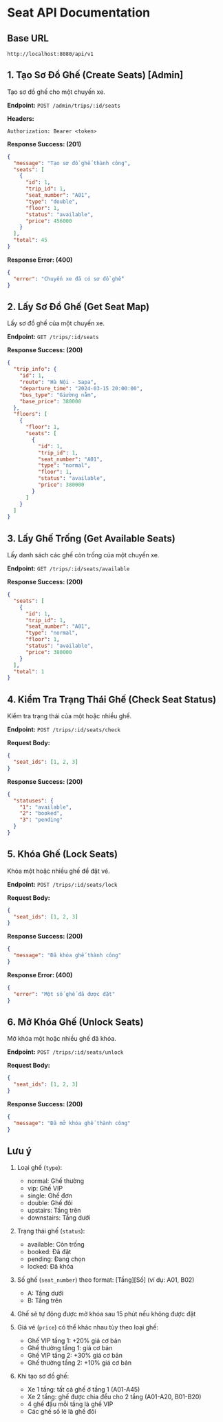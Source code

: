 # Seat API Documentation

## Base URL

```
http://localhost:8080/api/v1
```

## 1. Tạo Sơ Đồ Ghế (Create Seats) [Admin]

Tạo sơ đồ ghế cho một chuyến xe.

**Endpoint:** `POST /admin/trips/:id/seats`

**Headers:**

```
Authorization: Bearer <token>
```

**Response Success: (201)**

```json
{
  "message": "Tạo sơ đồ ghế thành công",
  "seats": [
    {
      "id": 1,
      "trip_id": 1,
      "seat_number": "A01",
      "type": "double",
      "floor": 1,
      "status": "available",
      "price": 456000
    }
  ],
  "total": 45
}
```

**Response Error: (400)**

```json
{
  "error": "Chuyến xe đã có sơ đồ ghế"
}
```

## 2. Lấy Sơ Đồ Ghế (Get Seat Map)

Lấy sơ đồ ghế của một chuyến xe.

**Endpoint:** `GET /trips/:id/seats`

**Response Success: (200)**

```json
{
  "trip_info": {
    "id": 1,
    "route": "Hà Nội - Sapa",
    "departure_time": "2024-03-15 20:00:00",
    "bus_type": "Giường nằm",
    "base_price": 380000
  },
  "floors": [
    {
      "floor": 1,
      "seats": [
        {
          "id": 1,
          "trip_id": 1,
          "seat_number": "A01",
          "type": "normal",
          "floor": 1,
          "status": "available",
          "price": 380000
        }
      ]
    }
  ]
}
```

## 3. Lấy Ghế Trống (Get Available Seats)

Lấy danh sách các ghế còn trống của một chuyến xe.

**Endpoint:** `GET /trips/:id/seats/available`

**Response Success: (200)**

```json
{
  "seats": [
    {
      "id": 1,
      "trip_id": 1,
      "seat_number": "A01",
      "type": "normal",
      "floor": 1,
      "status": "available",
      "price": 380000
    }
  ],
  "total": 1
}
```

## 4. Kiểm Tra Trạng Thái Ghế (Check Seat Status)

Kiểm tra trạng thái của một hoặc nhiều ghế.

**Endpoint:** `POST /trips/:id/seats/check`

**Request Body:**

```json
{
  "seat_ids": [1, 2, 3]
}
```

**Response Success: (200)**

```json
{
  "statuses": {
    "1": "available",
    "2": "booked",
    "3": "pending"
  }
}
```

## 5. Khóa Ghế (Lock Seats)

Khóa một hoặc nhiều ghế để đặt vé.

**Endpoint:** `POST /trips/:id/seats/lock`

**Request Body:**

```json
{
  "seat_ids": [1, 2, 3]
}
```

**Response Success: (200)**

```json
{
  "message": "Đã khóa ghế thành công"
}
```

**Response Error: (400)**

```json
{
  "error": "Một số ghế đã được đặt"
}
```

## 6. Mở Khóa Ghế (Unlock Seats)

Mở khóa một hoặc nhiều ghế đã khóa.

**Endpoint:** `POST /trips/:id/seats/unlock`

**Request Body:**

```json
{
  "seat_ids": [1, 2, 3]
}
```

**Response Success: (200)**

```json
{
  "message": "Đã mở khóa ghế thành công"
}
```

## Lưu ý

1. Loại ghế (`type`):

   - normal: Ghế thường
   - vip: Ghế VIP
   - single: Ghế đơn
   - double: Ghế đôi
   - upstairs: Tầng trên
   - downstairs: Tầng dưới

2. Trạng thái ghế (`status`):

   - available: Còn trống
   - booked: Đã đặt
   - pending: Đang chọn
   - locked: Đã khóa

3. Số ghế (`seat_number`) theo format: [Tầng][Số] (ví dụ: A01, B02)

   - A: Tầng dưới
   - B: Tầng trên

4. Ghế sẽ tự động được mở khóa sau 15 phút nếu không được đặt

5. Giá vé (`price`) có thể khác nhau tùy theo loại ghế:

   - Ghế VIP tầng 1: +20% giá cơ bản
   - Ghế thường tầng 1: giá cơ bản
   - Ghế VIP tầng 2: +30% giá cơ bản
   - Ghế thường tầng 2: +10% giá cơ bản

6. Khi tạo sơ đồ ghế:
   - Xe 1 tầng: tất cả ghế ở tầng 1 (A01-A45)
   - Xe 2 tầng: ghế được chia đều cho 2 tầng (A01-A20, B01-B20)
   - 4 ghế đầu mỗi tầng là ghế VIP
   - Các ghế số lẻ là ghế đôi
